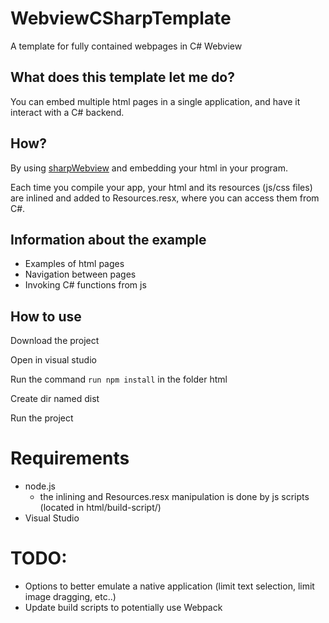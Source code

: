 # WebviewCSharpTemplate
A template for fully contained webpages in C# Webview

## What does this template let me do?

You can embed multiple html pages in a single application, and have it interact with a C# backend.

## How?

By using [sharpWebview](https://github.com/webview/webview_csharp) and embedding your html in your program.

Each time you compile your app, your html and its resources (js/css files) are inlined and added to Resources.resx, where you can access them from C#.

## Information about the example

* Examples of html pages
* Navigation between pages
* Invoking C# functions from js

## How to use

Download the project

Open in visual studio

Run the command `run npm install` in the folder html

Create dir named dist

Run the project

# Requirements

* node.js
  * the inlining and Resources.resx manipulation is done by js scripts (located in html/build-script/)
* Visual Studio

# TODO:

* Options to better emulate a native application (limit text selection, limit image dragging, etc..)
* Update build scripts to potentially use Webpack

